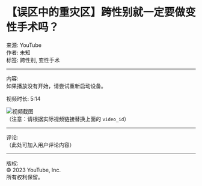 # 【误区中的重灾区】跨性别就一定要做变性手术吗？

来源: YouTube  
作者: 未知  
标签: 跨性别, 变性手术

---

内容:  
如果播放没有开始，请尝试重新启动设备。

视频时长: 5:14

![视频截图](https://img.youtube.com/vi/video_id/hqdefault.jpg)  
（注意：请根据实际视频链接替换上面的 `video_id`）

---

评论:  
（此处可加入用户评论内容）

---

版权:  
© 2023 YouTube, Inc.  
所有权利保留。
<!-- tcd_original_link https://www.youtube.com/watch?v=UT-EhQet3_4 -->
